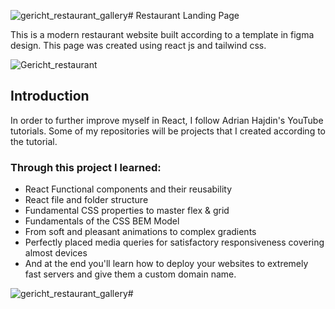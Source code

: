 ![gericht_restaurant_gallery](https://github.com/Mara1395/Gericht-restaurant/assets/104097778/2ccae7dc-6cd2-4497-9f71-81f365d5ddf7)# Restaurant Landing Page

This is a modern restaurant website built according to a template in figma design. This page was created using react js and tailwind css. 

![Gericht_restaurant](https://github.com/Mara1395/Gericht-restaurant/assets/104097778/344af0ce-e927-4f0a-b27d-bd83a435df9e)


## Introduction

In order to further improve myself in React, I follow Adrian Hajdin's YouTube tutorials. Some of my repositories will be projects that I created according to the tutorial.

### Through this project I learned:
  <ul>
    <li>React Functional components and their reusability</li>
    <li>React file and folder structure</li>
    <li>Fundamental CSS properties to master flex & grid</li>
    <li>Fundamentals of the CSS BEM Model</li>
    <li>From soft and pleasant animations to complex gradients</li>
    <li>Perfectly placed media queries for satisfactory responsiveness covering almost devices</li>
    <li>And at the end you'll learn how to deploy your websites to extremely fast servers and give them a custom domain name.</li>
  </ul>

 ![gericht_restaurant_gallery](https://github.com/Mara1395/Gericht-restaurant/assets/104097778/b186983b-90f0-4a3b-bc4e-3b0c67ff355c)#


